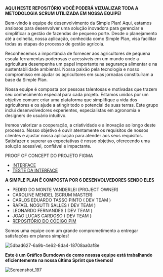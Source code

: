 **AQUI NESTE REPOSITÓRIO VOCÊ PODERÁ VIZUALIZAR TODA A METODOLOGIA SCRUM UTILIZADA EM NOSSA EQUIPE!**

Bem-vindo à equipe de desenvolvimento da Simple Plan! Aqui, estamos ansiosos para desenvolver uma solução inovadora para gerenciar e simplificar a gestão de fazendas de pequeno porte. Desde o planejamento até a colheita, nossa aplicação, conhecida como Simple Plan, visa facilitar todas as etapas do processo de gestão agrícola.

Reconhecemos a importância de fornecer aos agricultores de pequena escala ferramentas poderosas e acessíveis em um mundo onde a agricultura desempenha um papel importante na segurança alimentar e na sustentabilidade ambiental. Nossa paixão pela tecnologia e nosso compromisso em ajudar os agricultores em suas jornadas constituíram a base da Simple Plan.

Nossa equipe é composta por pessoas talentosas e motivadas que trazem seu conhecimento especial para cada projeto. Estamos unidos por um objetivo comum: criar uma plataforma que simplifique a vida dos agricultores e os ajude a atingir todo o potencial de suas terras. Este grupo inclui desenvolvedores experientes, especialistas em agronomia e designers de usuário intuitivo.

Iremos valorizar a cooperação, a criatividade e a inovação ao longo deste processo. Nosso objetivo é ouvir atentamente os requisitos de nossos clientes e ajustar nossa aplicação para atender aos seus requisitos. Satisfazer e superar as expectativas é nosso objetivo, oferecendo uma solução acessível, confiável e impactante.

PROOF OF CONCEPT DO PROJETO FIGMA

- <a href="https://www.figma.com/design/cZ8AAe6oKD3AbLGyBu1NDT/PIM?node-id=0-1&t=SxsCqyy0FbWu58lY-0" target="_blank">INTERFACE</a>
- <a href="https://www.figma.com/proto/cZ8AAe6oKD3AbLGyBu1NDT/PIM?type=design&node-id=2-28&t=D937yTqVvSwkOCYO-1&scaling=scale-down&page-id=0%3A1&starting-point-node-id=2%3A12" target="_blank">TESTE DA INTERFACE</a>

**A SIMPLE PLAN É COMPOSTA POR 6 DESENVOLVEDORES SENDO ELES**

- PEDRO DO MONTE VANDERLEI (PROJECT OWNER)
- CAROLINE MENDEL (SCRUM MASTER)
- CARLOS EDUARDO TASSO PINTO ( DEV TEAM )
- RAFAEL NOGUTTI SALLES ( DEV TEAM )
- LEONARDO FERNANDES  ( DEV TEAM )
- JOAO LUCAS CARDOSO ( DEV TEAM )
-  <a href="https://github.com/Kostylll/PIM_TERCEIRO_SEMESTRE" target="_blank">REPOSITÓRIO DO CÓDIGO PIM</a>

Somos uma equipe com um grande comprometimento a entregar satisfações em planos simples!

![5dbad627-6a9b-4e62-8da4-18708aa0af8e](https://github.com/Kostylll/PIM_III_SPRINTS/assets/99488902/a807281b-9ceb-4e67-ab03-df669ed2c813)


**Este é um Gráfico Burndown de como nosssa equipe está trabalhando eficientemente na nossa última Sprint que tivemos!**

![Screenshot_197](https://github.com/Kostylll/PIM_III_SPRINTS/assets/99488902/a3da379e-1aca-4e73-90fb-f6a316a7e470)




